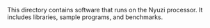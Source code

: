 This directory contains software that runs on the Nyuzi processor.  It includes libraries, sample 
programs, and benchmarks.